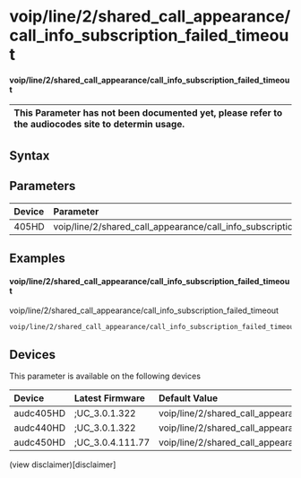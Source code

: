 ﻿---
description: voip/line/2/shared_call_appearance/call_info_subscription_failed_timeout
search: false
---

# voip/line/2/shared_call_appearance/call_info_subscription_failed_timeout

#### voip/line/2/shared_call_appearance/call_info_subscription_failed_timeout


| This Parameter has not been documented yet, please refer to the audiocodes site to determin usage.  | 
| :--- |

## Syntax

## Parameters
|Device|Parameter|value|Description|
|:---|:---|:---|:---|
| 405HD | voip/line/2/shared_call_appearance/call_info_subscription_failed_timeout |  |  |

## Examples
#### voip/line/2/shared_call_appearance/call_info_subscription_failed_timeout

voip/line/2/shared_call_appearance/call_info_subscription_failed_timeout

```
voip/line/2/shared_call_appearance/call_info_subscription_failed_timeout=60
```

## Devices
This parameter is available on the following devices

| Device | Latest Firmware | Default Value |
|:---|:---|:---|
| audc405HD | ;UC_3.0.1.322 | voip/line/2/shared_call_appearance/call_info_subscription_failed_timeout=60 
| audc440HD | ;UC_3.0.1.322 | voip/line/2/shared_call_appearance/call_info_subscription_failed_timeout=60 
| audc450HD | ;UC_3.0.4.111.77 | voip/line/2/shared_call_appearance/call_info_subscription_failed_timeout=60 

(view disclaimer)[disclaimer]

